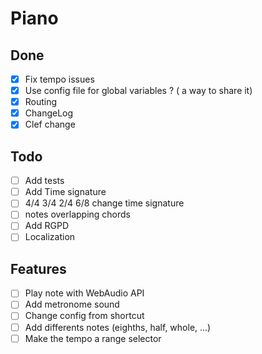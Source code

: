 # Piano

## Done
- [x] Fix tempo issues
- [x] Use config file for global variables ? ( a way to share it)
- [x] Routing
- [x] ChangeLog
- [x] Clef change

## Todo
- [ ] Add tests
- [ ] Add Time signature
- [ ] 4/4 3/4 2/4 6/8 change time signature
- [ ] notes overlapping chords
- [ ] Add RGPD
- [ ] Localization

## Features
- [ ] Play note with WebAudio API
- [ ] Add metronome sound
- [ ] Change config from shortcut
- [ ] Add differents notes (eighths, half, whole, ...)
- [ ] Make the tempo a range selector